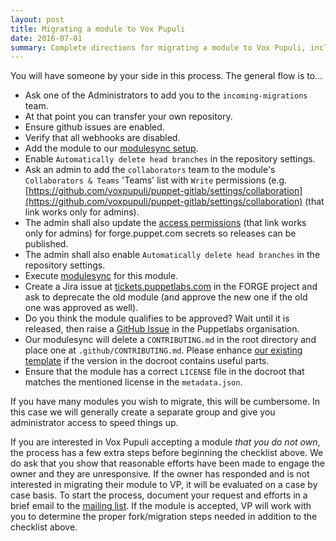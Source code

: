 ```yaml
---
layout: post
title: Migrating a module to Vox Pupuli
date: 2016-07-01
summary: Complete directions for migrating a module to Vox Pupuli, including the process for forking and assuming ownership of an abandoned module.
---
```


You will have someone by your side in this process. The general flow is to…

* Ask one of the Administrators to add you to the `incoming-migrations` team.
* At that point you can transfer your own repository.
* Ensure github issues are enabled.
* Verify that all webhooks are disabled.
* Add the module to our [modulesync setup][managed_modules].
* Enable `Automatically delete head branches` in the repository settings.
* Ask an admin to add the `collaborators` team to the module's `Collaborators & Teams` 'Teams' list with `Write` permissions (e.g. [https://github.com/voxpupuli/puppet-gitlab/settings/collaboration](https://github.com/voxpupuli/puppet-gitlab/settings/collaboration) (that link works only for admins).
* The admin shall also update the [access permissions](https://github.com/organizations/voxpupuli/settings/secrets/actions) (that link works only for admins) for forge.puppet.com secrets so releases can be published.
* The admin shall also enable `Automatically delete head branches` in the repository settings.
* Execute [modulesync][msync] for this module.
* Create a Jira issue at [tickets.puppetlabs.com](https://tickets.puppetlabs.com) in the FORGE project and ask to deprecate the old module (and approve the new one if the old one was approved as well).
* Do you think the module qualifies to be approved? Wait until it is released, then raise a [GitHub Issue][approve] in the Puppetlabs organisation.
* Our modulesync will delete a `CONTRIBUTING.md` in the root directory and place one at `.github/CONTRIBUTING.md`. Please enhance [our existing template][template] if the version in the docroot contains useful parts.
* Ensure that the module has a correct `LICENSE` file in the docroot that matches the mentioned license in the `metadata.json`.

If you have many modules you wish to migrate, this will be cumbersome.
In this case we will generally create a separate group and give you
administrator access to speed things up.

If you are interested in Vox Pupuli accepting a module *that you do not own*, the process has a few extra steps before beginning the checklist above.
We do ask that you show that reasonable efforts have been made to engage the owner and they are unresponsive.
If the owner has responded and is not interested in migrating their module to VP, it will be evaluated on a case by case basis.
To start the process, document your request and efforts in a brief email to the [mailing list](https://groups.io/g/voxpupuli/).
If the module is accepted, VP will work with you to determine the proper fork/migration steps needed in addition to the checklist above.

[managed_modules]: https://github.com/voxpupuli/modulesync_config/blob/master/managed_modules.yml
[msync]: https://github.com/voxpupuli/modulesync_config#modulesync-configs
[template]: https://github.com/voxpupuli/modulesync_config/blob/master/moduleroot/.github/CONTRIBUTING.md.erb
[modules]: https://tickets.puppetlabs.com/projects/MODULES/issues/
[approve]: https://github.com/puppetlabs/puppet-approved-modules/issues/new?assignees=&labels=&template=puppet-approved-modules.md&title=

